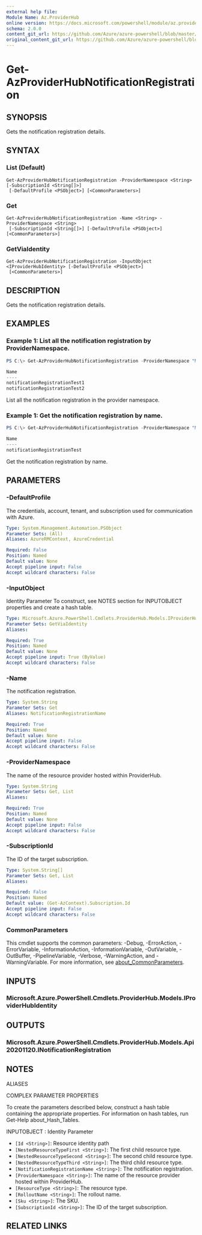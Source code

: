 ```yaml
---
external help file: 
Module Name: Az.ProviderHub
online version: https://docs.microsoft.com/powershell/module/az.providerhub/get-azproviderhubnotificationregistration
schema: 2.0.0
content_git_url: https://github.com/Azure/azure-powershell/blob/master/src/ProviderHub/help/Get-AzProviderHubNotificationRegistration.md
original_content_git_url: https://github.com/Azure/azure-powershell/blob/master/src/ProviderHub/help/Get-AzProviderHubNotificationRegistration.md
---
```


# Get-AzProviderHubNotificationRegistration

## SYNOPSIS
Gets the notification registration details.

## SYNTAX

### List (Default)
```
Get-AzProviderHubNotificationRegistration -ProviderNamespace <String> [-SubscriptionId <String[]>]
 [-DefaultProfile <PSObject>] [<CommonParameters>]
```

### Get
```
Get-AzProviderHubNotificationRegistration -Name <String> -ProviderNamespace <String>
 [-SubscriptionId <String[]>] [-DefaultProfile <PSObject>] [<CommonParameters>]
```

### GetViaIdentity
```
Get-AzProviderHubNotificationRegistration -InputObject <IProviderHubIdentity> [-DefaultProfile <PSObject>]
 [<CommonParameters>]
```

## DESCRIPTION
Gets the notification registration details.

## EXAMPLES

### Example 1: List all the notification registration by ProviderNamespace.
```powershell
PS C:\> Get-AzProviderHubNotificationRegistration -ProviderNamespace "Microsoft.Contoso"

Name
----
notificationRegistrationTest1
notificationRegistrationTest2
```

List all the notification registration in the provider namespace.

### Example 1: Get the notification registration by name.
```powershell
PS C:\> Get-AzProviderHubNotificationRegistration -ProviderNamespace "Microsoft.Contoso" -Name "notificationRegistrationTest"

Name
----
notificationRegistrationTest
```

Get the notification registration by name.

## PARAMETERS

### -DefaultProfile
The credentials, account, tenant, and subscription used for communication with Azure.

```yaml
Type: System.Management.Automation.PSObject
Parameter Sets: (All)
Aliases: AzureRMContext, AzureCredential

Required: False
Position: Named
Default value: None
Accept pipeline input: False
Accept wildcard characters: False
```

### -InputObject
Identity Parameter
To construct, see NOTES section for INPUTOBJECT properties and create a hash table.

```yaml
Type: Microsoft.Azure.PowerShell.Cmdlets.ProviderHub.Models.IProviderHubIdentity
Parameter Sets: GetViaIdentity
Aliases:

Required: True
Position: Named
Default value: None
Accept pipeline input: True (ByValue)
Accept wildcard characters: False
```

### -Name
The notification registration.

```yaml
Type: System.String
Parameter Sets: Get
Aliases: NotificationRegistrationName

Required: True
Position: Named
Default value: None
Accept pipeline input: False
Accept wildcard characters: False
```

### -ProviderNamespace
The name of the resource provider hosted within ProviderHub.

```yaml
Type: System.String
Parameter Sets: Get, List
Aliases:

Required: True
Position: Named
Default value: None
Accept pipeline input: False
Accept wildcard characters: False
```

### -SubscriptionId
The ID of the target subscription.

```yaml
Type: System.String[]
Parameter Sets: Get, List
Aliases:

Required: False
Position: Named
Default value: (Get-AzContext).Subscription.Id
Accept pipeline input: False
Accept wildcard characters: False
```

### CommonParameters
This cmdlet supports the common parameters: -Debug, -ErrorAction, -ErrorVariable, -InformationAction, -InformationVariable, -OutVariable, -OutBuffer, -PipelineVariable, -Verbose, -WarningAction, and -WarningVariable. For more information, see [about_CommonParameters](http://go.microsoft.com/fwlink/?LinkID=113216).

## INPUTS

### Microsoft.Azure.PowerShell.Cmdlets.ProviderHub.Models.IProviderHubIdentity

## OUTPUTS

### Microsoft.Azure.PowerShell.Cmdlets.ProviderHub.Models.Api20201120.INotificationRegistration

## NOTES

ALIASES

COMPLEX PARAMETER PROPERTIES

To create the parameters described below, construct a hash table containing the appropriate properties. For information on hash tables, run Get-Help about_Hash_Tables.


INPUTOBJECT <IProviderHubIdentity>: Identity Parameter
  - `[Id <String>]`: Resource identity path
  - `[NestedResourceTypeFirst <String>]`: The first child resource type.
  - `[NestedResourceTypeSecond <String>]`: The second child resource type.
  - `[NestedResourceTypeThird <String>]`: The third child resource type.
  - `[NotificationRegistrationName <String>]`: The notification registration.
  - `[ProviderNamespace <String>]`: The name of the resource provider hosted within ProviderHub.
  - `[ResourceType <String>]`: The resource type.
  - `[RolloutName <String>]`: The rollout name.
  - `[Sku <String>]`: The SKU.
  - `[SubscriptionId <String>]`: The ID of the target subscription.

## RELATED LINKS

